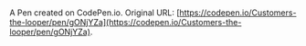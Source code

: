# 

A Pen created on CodePen.io. Original URL: [https://codepen.io/Customers-the-looper/pen/gONjYZa](https://codepen.io/Customers-the-looper/pen/gONjYZa).

